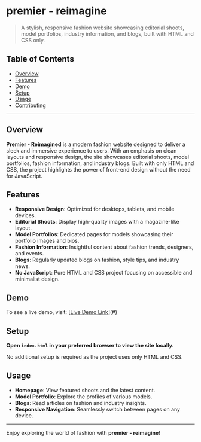 # premier - reimagine

> A stylish, responsive fashion website showcasing editorial shoots, model portfolios, industry information, and blogs, built with HTML and CSS only.

## Table of Contents

- [Overview](#overview)
- [Features](#features)
- [Demo](#demo)
- [Setup](#setup)
- [Usage](#usage)
- [Contributing](#contributing)

---

## Overview

**Premier - Reimagined** is a modern fashion website designed to deliver a sleek and immersive experience to users. With an emphasis on clean layouts and responsive design, the site showcases editorial shoots, model portfolios, fashion information, and industry blogs. Built with only HTML and CSS, the project highlights the power of front-end design without the need for JavaScript.

## Features

- **Responsive Design**: Optimized for desktops, tablets, and mobile devices.
- **Editorial Shoots**: Display high-quality images with a magazine-like layout.
- **Model Portfolios**: Dedicated pages for models showcasing their portfolio images and bios.
- **Fashion Information**: Insightful content about fashion trends, designers, and events.
- **Blogs**: Regularly updated blogs on fashion, style tips, and industry news.
- **No JavaScript**: Pure HTML and CSS project focusing on accessible and minimalist design.

## Demo

To see a live demo, visit: [[Live Demo Link](https://biraj2004.github.io/premier-reimagine/)](#)

## Setup

**Open `index.html` in your preferred browser to view the site locally.**

No additional setup is required as the project uses only HTML and CSS.

## Usage

- **Homepage**: View featured shoots and the latest content.
- **Model Portfolio**: Explore the profiles of various models.
- **Blogs**: Read articles on fashion and industry insights.
- **Responsive Navigation**: Seamlessly switch between pages on any device.

---

Enjoy exploring the world of fashion with **premier - reimagine**!
